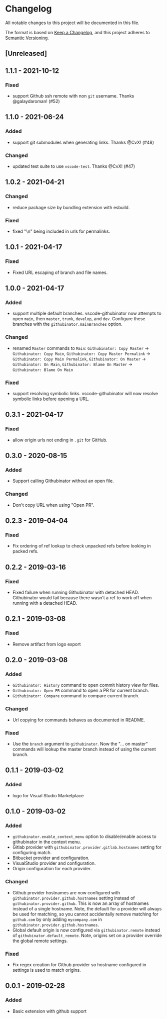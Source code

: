 # Changelog

All notable changes to this project will be documented in this file.

The format is based on [Keep a Changelog](https://keepachangelog.com/en/1.0.0/),
and this project adheres to [Semantic Versioning](https://semver.org/spec/v2.0.0.html).

## [Unreleased]

## 1.1.1 - 2021-10-12

### Fixed

- support Github ssh remote with non `git` username. Thanks @galaydaroman! (#52)

## 1.1.0 - 2021-06-24

### Added

- support git submodules when generating links. Thanks @CvX! (#48)

### Changed

- updated test suite to use `vscode-test`. Thanks @CvX! (#47)

## 1.0.2 - 2021-04-21

### Changed

- reduce package size by bundling extension with esbuild.

### Fixed

- fixed "\n" being included in urls for permalinks.

## 1.0.1 - 2021-04-17

### Fixed

- Fixed URL escaping of branch and file names.

## 1.0.0 - 2021-04-17

### Added

- support multiple default branches. vscode-githubinator now attempts to open `main`, then `master`, `trunk`, `develop`, and `dev`. Configure these branches with the `githubinator.mainBranches` option.

### Changed

- renamed `Master` commands to `Main`: `Githubinator: Copy Master` -> `Githubinator: Copy Main`, `Githubinator: Copy Master Permalink` -> `Githubinator: Copy Main Permalink`, `Githubinator: On Master` -> `Githubinator: On Main`, `Githubinator: Blame On Master` -> `Githubinator: Blame On Main`

### Fixed

- support resolving symbolic links. vscode-githubinator will now resolve symbolic links before opening a URL.

## 0.3.1 - 2021-04-17

### Fixed

- allow origin urls not ending in `.git` for GitHub.

## 0.3.0 - 2020-08-15

### Added

- Support calling Githubinator without an open file.

### Changed

- Don't copy URL when using "Open PR".

## 0.2.3 - 2019-04-04

### Fixed

- Fix ordering of ref lookup to check unpacked refs before looking in packed refs.

## 0.2.2 - 2019-03-16

### Fixed

- Fixed failure when running Githubinator with detached HEAD. Githubinator
  would fail because there wasn't a ref to work off when running with a detached
  HEAD.

## 0.2.1 - 2019-03-08

### Fixed

- Remove artifact from logo export

## 0.2.0 - 2019-03-08

### Added

- `Githubinator: History` command to open commit history view for files.
- `Githubinator: Open PR` command to open a PR for current branch.
- `Githubinator: Compare` command to compare current branch.

### Changed

- Url copying for commands behaves as documented in README.

### Fixed

- Use the `branch` argument to `githubinator`. Now the "... on master" commands
  will lookup the master branch instead of using the current branch.

## 0.1.1 - 2019-03-02

### Added

- logo for Visual Studio Marketplace

## 0.1.0 - 2019-03-02

### Added

- `githubinator.enable_context_menu` option to disable/enable access to githubinator in the context menu.
- Gitlab provider with `githubinator.provider.gitlab.hostnames` setting for configuring match.
- Bitbucket provider and configuration.
- VisualStudio provider and configuration.
- Origin configuration for each provider.

### Changed

- Github provider hostnames are now configured with `githubinator.provider.github.hostnames` setting instead of `githubinator.provider.github`. This is now an array of hostnames instead of a single hostname. Note, the default for a provider will always be used for matching, so you cannot accidentally remove matching for `github.com` by only adding `mycompany.com` in `githubinator.provider.github.hostnames`.
- Global default origin is now configured via `githubinator.remote` instead of `githubinator.default_remote`. Note, origins set on a provider override the global remote settings.

### Fixed

- Fix regex creation for Github provider so hostname configured in settings is used to match origins.

## 0.0.1 - 2019-02-28

### Added

- Basic extension with github support
